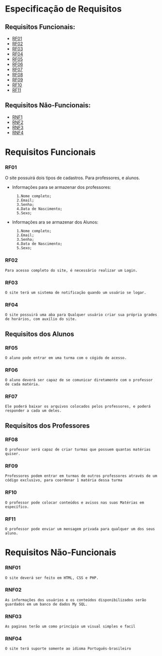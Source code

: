 # Especificação de Requisitos


## Requisitos Funcionais:
- [RF01](#RF01)
- [RF02](#RF02)
- [RF03](#RF03)
- [RF04](#RF04)
- [RF05](#RF05)
- [RF06](#RF06)
- [RF07](#RF07)
- [RF08](#RF08)
- [RF09](#RF09)
- [RF10](#RF10)
- [RF11](#RF11)
## Requisitos Não-Funcionais:
- [RNF1](#RF01)
- [RNF2](#RF02)
- [RNF3](#RF03)
- [RNF4](#RF04)


#  Requisitos Funcionais

### RF01
O site possuirá dois tipos de cadastros. Para professores, e alunos.
+ Informações para se armazenar dos professores:
    
        1.Nome completo;
        2.Email;
        3.Senha;
        4.Data de Nascimento;
        5.Sexo;

+ Informações ara se armazenar dos Alunos:
       
        1.Nome completo;
        2.Email;
        3.Senha;
        4.Data de Nascimento;
        5.Sexo;
        
### RF02
    Para acesso completo do site, é necessário realizar um Login.

### RF03
    O site terá um sistema de notificação quando um usuário se logar.

### RF04
    O site possuirá uma aba para Qualquer usuário criar sua própria grades de horários, com auxílio do site.

## Requisitos dos Alunos
### RF05
    O aluno pode entrar em uma turma com o cógido de acesso.
### RF06
    O aluno deverá ser capaz de se comunicar diretamente com o professor de cada matéria.
### RF07
    Ele poderá baixar os arquivos colocados pelos professores, e poderá responder a cada um deles.

## Requisitos dos Professores
### RF08
    O professor será capaz de criar turmas que possuem quantas matérias quiser.
### RF09
    Professores podem entrar em turmas de outros professores através de um código exclusivo, para coordenar 1 matéria dessa turma
### RF10
    O professor pode colocar conteúdos e avisos nas suas Matérias em específico.
### RF11
    O professor pode enviar um mensagem privada para qualquer um dos seus aluno.



#  Requisitos Não-Funcionais

### RNF01
    O site deverá ser feito em HTML, CSS e PHP.
### RNF02
    As informações dos usuários e os conteúdos disponibilizados serão guardados em um banco de dados My SQL.
### RNF03
    As paginas terão um como princípio um visual simples e facil
### RNF04
    O site terá suporte somente ao idioma Português-brasileiro